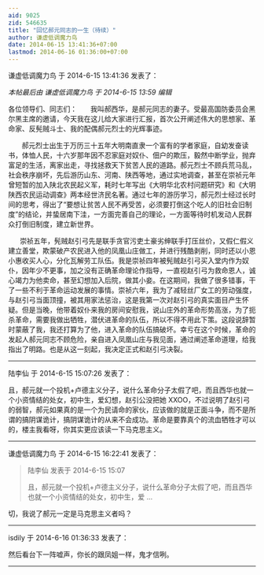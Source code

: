 ```yaml
---
aid: 9025
zid: 546635
title: "回忆郝元同志的一生（待续）"
author: 谦虚低调魔力鸟
date: 2014-06-15 13:41:36+07:00
lastmod: 2014-06-16 01:36:00+07:00
---
```


谦虚低调魔力鸟 于 2014-6-15 13:41:36 发表了：

_本帖最后由 谦虚低调魔力鸟 于 2014-6-15 13:59 编辑_

各位领导们、同志们：&nbsp; &nbsp;&nbsp; &nbsp; 我叫郝西华，是郝元同志的妻子。受最高国防委员会黑尔黑主席的邀请，今天我在这儿给大家进行汇报，首次公开阐述伟大的思想家、革命家、反髡贼斗士、我的配偶郝元烈士的光辉事迹。

&nbsp; &nbsp;&nbsp; &nbsp; 郝元烈士出生于万历三十五年大明南直隶一个富有的学者家庭，自幼发奋读书，体恤人民，十六岁那年因不忍家庭对奴仆、佃户的欺压，毅然中断学业，抛弃富足的生活，离家出走，寻找拯救天下贫苦人民的道路。郝元烈士不顾兵荒马乱，社会秩序崩坏，先后游历山东、河南、陕西等地，通过实地调查，甚至在崇祯元年曾短暂的加入陕北农民起义军，耗时七年写出《大明华北农村问题研究》和《大明陕西农民运动调查》两本经世济民名著。通过七年的游历学习，郝元烈士经过长时间的思考，得出了“要想让贫苦人民不再受苦，必须要打倒这个吃人的旧社会旧制度”的结论，并蛰居南下洼，一方面完善自己的理论，一方面等待时机发动人民群众打倒旧制度，建立新世界。

&nbsp; &nbsp;&nbsp; &nbsp;崇祯五年，髡贼赵引弓先是联手贪官污吏土豪劣绅联手打压丝价，又假仁假义建立善堂，欺蒙破产农民进入他的凤凰山庄做工，并进行残酷剥削，同时还以小恩小惠收买人心，分化瓦解劳工队伍。我是崇祯四年被髡贼赵引弓买入堂内作为奴仆，因年少不更事，加之没有正确革命理论作指导，一直视赵引弓为救命恩人，诚心竭力为他卖命，甚至幻想加入后院，做其小妾。在这期间，我做了很多错事，干了一些不利于革命运动发展的事情。崇祯六年，我为了减轻丝厂女工的劳动强度，与赵引弓当面顶撞，被其用家法惩治，这是我第一次对赵引弓的真实面目产生怀疑。但是当晚，他带着奴仆来我的房间安慰我，说山庄外的革命形势高涨，为了扼杀革命，需要我做出牺牲，潜伏进革命的队伍，所以不得不用此下策。这段说辞暂时蒙蔽了我，我还打算为了他，进入革命的队伍搞破坏。幸亏在这个时候，革命的发起人郝元同志不顾危险，亲自进入凤凰山庄与我见面，通过阐述革命道理，给我指出了明路。也是从这一刻起，我决定正式和赵引弓决裂。

---

陆李仙 于 2014-6-15 15:07:26 发表了：

且，郝元就一个投机+卢德主义分子，说什么革命分子太假了吧，而且西华也就一个小资情结的处女，初中生，爱幻想，赵引公没把她 XXOO，不过说明了赵引弓的弱智，郝元如果真的是一个为民请命的家伙，应该做的就是正面斗争，而不是所谓的搞阴谋诡计，搞阴谋诡计的从来不会成功。革命是要靠真个的流血牺牲才可以的，楼主我看呀，你其实更应该读一下马克思主义。

---

谦虚低调魔力鸟 于 2014-6-15 16:22:41 发表了：

> 陆李仙 发表于 2014-6-15 15:07
>
> 且，郝元就一个投机+卢德主义分子，说什么革命分子太假了吧，而且西华也就一个小资情结的处女，初中生，爱 ...

切，我说了郝元一定是马克思主义者吗？

---

isdily 于 2014-6-16 01:36:33 发表了：

然后看台下一阵嘘声，你长的跟凤姐一样，鬼才信咧。

---
